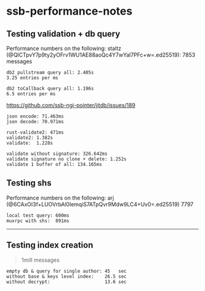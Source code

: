 # ssb-performance-notes

## Testing validation + db query

Performance numbers on the following: 
staltz (@QlCTpvY7p9ty2yOFrv1WU1AE88aoQc4Y7wYal7PFc+w=.ed25519): 7853 messages

```
db2 pullstream query all: 2.405s
3.25 entries per ms

db2 toCallback query all: 1.196s
6.5 entries per ms
```

https://github.com/ssb-ngi-pointer/jitdb/issues/189

```
json encode: 71.463ms
json decode: 70.971ms

rust-validate2: 471ms
validate2: 1.382s
validate:  1.228s

validate without signature: 326.642ms
validate signature no clone + delete: 1.252s
validate 1 buffer of all: 134.165ms
```

## Testing shs

Performance numbers on the following:
arj (@6CAxOI3f+LUOVrbAl0IemqiS7ATpQvr9Mdw9LC4+Uv0=.ed25519) 7797

```
local test query: 600ms
muxrpc with shs:  891ms
```
----

## Testing index creation

> 1mill messages

```
empty db & query for single author: 45   sec
without base & keys level index:    26.5 sec
without decrypt:                    13.6 sec
```
